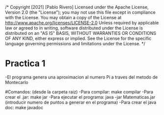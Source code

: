 /*
Copyright [2021] [Pablo Rivero]
Licensed under the Apache License, Version 2.0 (the "License");
you may not use this file except in compliance with the License.
You may obtain a copy of the License at
http://www.apache.org/licenses/LICENSE-2.0
Unless required by applicable law or agreed to in writing,
software
distributed under the License is distributed on an "AS IS" BASIS,
WITHOUT WARRANTIES OR CONDITIONS OF ANY KIND, either express or
implied.
See the License for the specific language governing permissions
and
limitations under the License.
*/
# Practica 1
-El programa genera una aproximacion al numero Pi a traves del metodo de Montecarlo

#Comandos:
(desde la carpeta raiz)
-Para compilar: make compilar
-Para crear el .jar: make jar
-Para ejecutar el programa: java -jar Matematicas.jar (introducir numero de puntos a generar en el programa)
-Para crear el java doc: make javadoc

